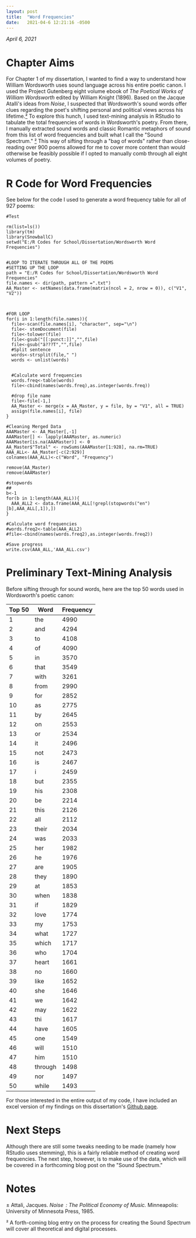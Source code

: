 ```yaml
---
layout: post
title:  "Word Frequencies"
date:   2021-04-6 12:21:16 -0500
---
```

*April 6, 2021*

# Chapter Aims

For Chapter 1 of my dissertation, I wanted to find a way to understand how William Wordsworth uses sound language across his entire poetic canon. I used the Project Gutenberg eight volume ebook of *The Poetical Works of William Wordsworth* edited by William Knight (1896). Based on the Jacque Atalli's ideas from *Noise*, I suspected that Wordsworth's sound words offer clues regarding the poet's shifting personal and political views across his lifetime.[&#x00b2;](#n1)  To explore this hunch, I used text-mining analysis in RStudio to tabulate the total frequencies of words in Wordsworth's poetry. From there, I manually extracted sound words and classic Romantic metaphors of sound from this list of word frequencies and built what I call the "Sound Spectrum." [&#x00b2;](#n2) This way of sifting through a "bag of words" rather than close-reading over 900 poems allowed for me to cover more content than would otherwise be feasibly possible if I opted to manually comb through all eight volumes of poetry.   


# R Code for Word Frequencies 
See below for the code I used to generate a word frequency table for all of 927 poems: 

```
#Test

rm(list=ls())
library(tm)
library(SnowballC)
setwd("E:/R Codes for School/Dissertation/Wordsworth Word Frequencies")


#LOOP TO ITERATE THROUGH ALL OF THE POEMS
#SETTING UP THE LOOP
path = "E:/R Codes for School/Dissertation/Wordsworth Word Frequencies"
file.names <- dir(path, pattern =".txt")
AA_Master <- setNames(data.frame(matrix(ncol = 2, nrow = 0)), c("V1", "V2"))



#FOR LOOP
for(i in 1:length(file.names)){
  file<-scan(file.names[i], "character", sep="\n")
  file<- stemDocument(file)
  file<-tolower(file)
  file<-gsub("[[:punct:]]","",file)
  file<-gsub("â???T","",file)
  #Split sentence
  words<-strsplit(file," ")
  words <- unlist(words)
  
  
  #Calculate word frequencies
  words.freq<-table(words)
  file<-cbind(names(words.freq),as.integer(words.freq))
  
  #drop file name
  file<-file[-1,]
  AA_Master <- merge(x = AA_Master, y = file, by = "V1", all = TRUE)
  assign(file.names[i], file)
}

#Cleaning Merged Data
AAAMaster <- AA_Master[,-1]
AAAMaster[] <- lapply(AAAMaster, as.numeric)
AAAMaster[is.na(AAAMaster)] <- 0
AA_Master$"Total" <- rowSums(AAAMaster[1:928], na.rm=TRUE)
AAA_ALL<- AA_Master[-c(2:929)]
colnames(AAA_ALL)<-c("Word", "Frequency")

remove(AA_Master)
remove(AAAMaster)

#stopwords
##
b<-1
for(b in 1:length(AAA_ALL)){
  AAA_ALL2 <- data.frame(AAA_ALL[!grepl(stopwords("en")[b],AAA_ALL[,1]),])
}

#Calculate word frequencies
#words.freq2<-table(AAA_ALL2)
#file<-cbind(names(words.freq2),as.integer(words.freq2))

#Save progress
write.csv(AAA_ALL,'AAA_ALL.csv')
```


# Preliminary Text-Mining Analysis 
Before sifting through for sound words, here are the top 50 words used in Wordsworth's poetic canon:

| Top 50 | Word    | Frequency |
| ------ | ------- | --------- |
| 1      | the     | 4990      |
| 2      | and     | 4294      |
| 3      | to      | 4108      |
| 4      | of      | 4090      |
| 5      | in      | 3570      |
| 6      | that    | 3549      |
| 7      | with    | 3261      |
| 8      | from    | 2990      |
| 9      | for     | 2852      |
| 10     | as      | 2775      |
| 11     | by      | 2645      |
| 12     | on      | 2553      |
| 13     | or      | 2534      |
| 14     | it      | 2496      |
| 15     | not     | 2473      |
| 16     | is      | 2467      |
| 17     | i       | 2459      |
| 18     | but     | 2355      |
| 19     | his     | 2308      |
| 20     | be      | 2214      |
| 21     | this    | 2126      |
| 22     | all     | 2112      |
| 23     | their   | 2034      |
| 24     | was     | 2033      |
| 25     | her     | 1982      |
| 26     | he      | 1976      |
| 27     | are     | 1905      |
| 28     | they    | 1890      |
| 29     | at      | 1853      |
| 30     | when    | 1838      |
| 31     | if      | 1829      |
| 32     | love    | 1774      |
| 33     | my      | 1753      |
| 34     | what    | 1727      |
| 35     | which   | 1717      |
| 36     | who     | 1704      |
| 37     | heart   | 1661      |
| 38     | no      | 1660      |
| 39     | like    | 1652      |
| 40     | she     | 1646      |
| 41     | we      | 1642      |
| 42     | may     | 1622      |
| 43     | thi     | 1617      |
| 44     | have    | 1605      |
| 45     | one     | 1549      |
| 46     | will    | 1510      |
| 47     | him     | 1510      |
| 48     | through | 1498      |
| 49     | nor     | 1497      |
| 50     | while   | 1493      |


For those interested in the entire output of my code, I have included an excel version of my findings on this dissertation's [Github page](https://github.com/HornerHolly/dissertation).

# Next Steps

Although there are still some tweaks needing to be made (namely how RStudio uses stemming), this is a fairly reliable method of creating word frequencies. The next step, however, is to make use of the data, which will be covered in a forthcoming blog post on the "Sound Spectrum." 



# Notes
<span id="n1">&#x00b1; Attali, Jacques. *Noise  : The Political Economy of Music.* Minneapolis: University of Minnesota Press, 1985. 

<span id="n2">&#x00b2; A forth-coming blog entry on the process for creating the Sound Spectrum will cover all theoretical and digital processes.

